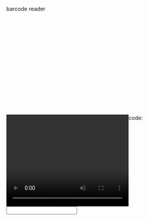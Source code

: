 
<script type="text/javascript" src="https://serratus.github.io/quaggaJS/examples/js/quagga.js"></script>
<script src="https://code.jquery.com/jquery.min.js"></script>
<style type="text/css">
  #photo-area.viewport {
   height: 240px;
   width:320px;
  }
  #photo-area.viewport canvas, video {
    float: left;
    width:320px;
    height: 240px;
  }
  #photo-area.viewport canvas.drawingBuffer, video.drawingBuffer {
    margin-left: -320px;
  }
</style>

<script>
$(function () {

    startScanner();

});

const startScanner = () => {
    Quagga.init({
        inputStream: {
            name: "Live",
            type: "LiveStream",
            target: document.querySelector('#photo-area'),
            constraints: {
                facingMode: "environment"
            },
        },
        decoder: {
            readers: ["ean_reader", "ean_8_reader"]
        },

    }, function (err) {
        if (err) {
            console.log(err);
            return
        }

        console.log("Initialization finished. Ready to start");
        Quagga.start();

        // Set flag to is running
        _scannerIsRunning = true;
  
        result_codes = {};
    });

    Quagga.onProcessed(function (result) {
        var drawingCtx = Quagga.canvas.ctx.overlay,
            drawingCanvas = Quagga.canvas.dom.overlay;

        if (result) {
            if (result.boxes) {
                drawingCtx.clearRect(0, 0, parseInt(drawingCanvas.getAttribute("width")), parseInt(drawingCanvas.getAttribute("height")));
                result.boxes.filter(function (box) {
                    return box !== result.box;
                }).forEach(function (box) {
                    Quagga.ImageDebug.drawPath(box, {
                        x: 0,
                        y: 1
                    }, drawingCtx, {
                        color: "green",
                        lineWidth: 2
                    });
                });
            }

            if (result.box) {
                Quagga.ImageDebug.drawPath(result.box, {
                    x: 0,
                    y: 1
                }, drawingCtx, {
                    color: "#00F",
                    lineWidth: 2
                });
            }

            if (result.codeResult && result.codeResult.code) {
                Quagga.ImageDebug.drawPath(result.line, {
                    x: 'x',
                    y: 'y'
                }, drawingCtx, {
                    color: 'red',
                    lineWidth: 3
                });
            }
        }
    });

    //barcode read call back
    Quagga.onDetected(function (result) {
        detected_code = result.codeResult.code;
        console.log(detected_code + ": " + result_codes[detected_code]);
        if(result_codes[detected_code] > 2){
          document.getElementById("scaned_code").value = detected_code;
          Quagga.stop();
        }
        if(!result_codes[detected_code]){
          result_codes[detected_code] = 1;
        }else{
          result_codes[detected_code] += 1;
        }
    });
  }
</script>

<h> barcode reader </h>
<div id="photo-area" class="viewport"></div>

<video id="camera" width="300" height="200"></video>
code: <input id="scaned_code" type="text" value="" readonly>
